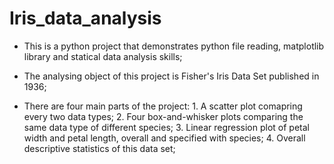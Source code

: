 # Iris_data_analysis

- This is a python project that demonstrates python file reading, matplotlib library and statical data analysis skills;

- The analysing object of this project is Fisher's Iris Data Set published in 1936;

- There are four main parts of the project:
      1. A scatter plot comapring every two data types;
      2. Four box-and-whisker plots comparing the same data type of different species;
      3. Linear regression plot of petal width and petal length, overall and specified with species;
      4. Overall descriptive statistics of this data set;
